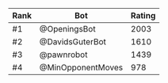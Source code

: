Rank|Bot|Rating
---|---|---
#1|@OpeningsBot|2003
#2|@DavidsGuterBot|1610
#3|@pawnrobot|1439
#4|@MinOpponentMoves|978
